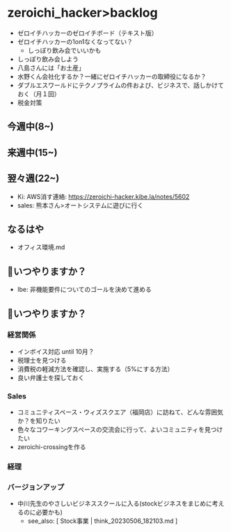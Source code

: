 # zeroichi_hacker>backlog
- ゼロイチハッカーのゼロイチボード（テキスト版）
- ゼロイチハッカーの1on1なくなってない？
  - しっぽり飲み会でいいかも
- しっぽり飲み会しよう
- 八島さんには「お土産」
- 水野くん会社化するか？一緒にゼロイチハッカーの取締役になるか？
- ダブルエスワールドにテクノプライムの件および、ビジネスで、話しかけておく（月１回）
- 税金対策

## 今週中(8~)
## 来週中(15~)

## 翌々週(22~)
- Ki: AWS消す連絡: https://zeroichi-hacker.kibe.la/notes/5602
- sales: 熊本さん>オートシステムに遊びに行く

## なるはや
- オフィス環境.md

## 🚨いつやりますか？
- lbe: 非機能要件についてのゴールを決めて進める

## 🚨いつやりますか？
### 経営関係
- インボイス対応 until 10月？
- 税理士を見つける
- 消費税の軽減方法を確認し、実施する（5%にする方法）
- 良い弁護士を探しておく
### Sales
- コミュニティスペース・ウィズスクエア（福岡店）に訪ねて、どんな雰囲気か？を知りたい
- 色々なコワーキングスペースの交流会に行って、よいコミュニティを見つけたい
- zeroichi-crossingを作る

### 経理

### バージョンアップ
- 中川先生のやさしいビジネススクールに入る(stockビジネスをまじめに考えるのに必要かも)
  - see_also: [ Stock事業 | think_20230506_182103.md ]
